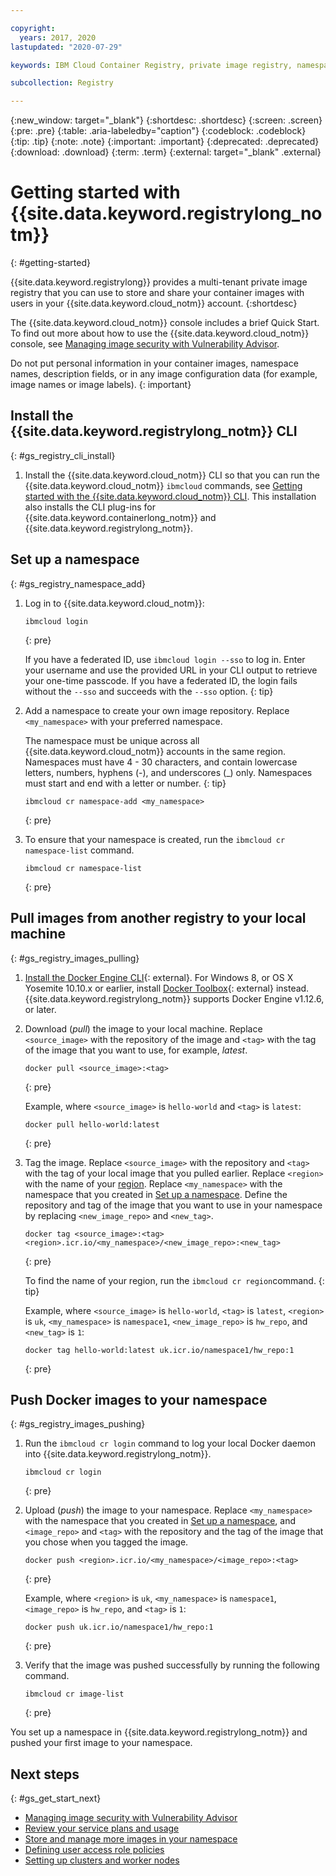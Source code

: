 ```yaml
---

copyright:
  years: 2017, 2020
lastupdated: "2020-07-29"

keywords: IBM Cloud Container Registry, private image registry, namespaces, image security, cli, namespaces, tutorial, Docker, images, registry

subcollection: Registry

---
```


{:new_window: target="_blank"}
{:shortdesc: .shortdesc}
{:screen: .screen}
{:pre: .pre}
{:table: .aria-labeledby="caption"}
{:codeblock: .codeblock}
{:tip: .tip}
{:note: .note}
{:important: .important}
{:deprecated: .deprecated}
{:download: .download}
{:term: .term}
{:external: target="_blank" .external}

# Getting started with {{site.data.keyword.registrylong_notm}}
{: #getting-started}

{{site.data.keyword.registrylong}} provides a multi-tenant private image registry that you can use to store and share your container images with users in your {{site.data.keyword.cloud_notm}} account.
{:shortdesc}

The {{site.data.keyword.cloud_notm}} console includes a brief Quick Start. To find out more about how to use the {{site.data.keyword.cloud_notm}} console, see [Managing image security with Vulnerability Advisor](/docs/Registry?topic=va-va_index).

Do not put personal information in your container images, namespace names, description fields, or in any image configuration data (for example, image names or image labels).
{: important}

## Install the {{site.data.keyword.registrylong_notm}} CLI
{: #gs_registry_cli_install}

1. Install the {{site.data.keyword.cloud_notm}} CLI so that you can run the {{site.data.keyword.cloud_notm}} `ibmcloud` commands, see [Getting started with the {{site.data.keyword.cloud_notm}} CLI](/docs/cli?topic=cli-getting-started). This installation also installs the CLI plug-ins for {{site.data.keyword.containerlong_notm}} and {{site.data.keyword.registrylong_notm}}.

## Set up a namespace
{: #gs_registry_namespace_add}

1. Log in to {{site.data.keyword.cloud_notm}}:

   ```
   ibmcloud login
   ```
   {: pre}

   If you have a federated ID, use `ibmcloud login --sso` to log in. Enter your username and use the provided URL in your CLI output to retrieve your one-time passcode. If you have a federated ID, the login fails without the `--sso` and succeeds with the `--sso` option.
   {: tip}

2. Add a namespace to create your own image repository. Replace `<my_namespace>` with your preferred namespace.

   The namespace must be unique across all {{site.data.keyword.cloud_notm}} accounts in the same region. Namespaces must have 4 - 30 characters, and contain lowercase letters, numbers, hyphens (-), and underscores (_) only. Namespaces must start and end with a letter or number.
   {: tip}

   ```
   ibmcloud cr namespace-add <my_namespace>
   ```
   {: pre}

3. To ensure that your namespace is created, run the `ibmcloud cr namespace-list` command.

   ```
   ibmcloud cr namespace-list
   ```
   {: pre}

## Pull images from another registry to your local machine
{: #gs_registry_images_pulling}

1. [Install the Docker Engine CLI](https://www.docker.com/products/container-runtime#/download){: external}. For Windows 8, or OS X Yosemite 10.10.x or earlier, install [Docker Toolbox](https://docs.docker.com/toolbox/){: external} instead. {{site.data.keyword.registrylong_notm}} supports Docker Engine v1.12.6, or later.

2. Download (_pull_) the image to your local machine. Replace `<source_image>` with the repository of the image and `<tag>` with the tag of the image that you want to use, for example, _latest_.

   ```
   docker pull <source_image>:<tag>
   ```
   {: pre}

   Example, where `<source_image>` is `hello-world` and `<tag>` is `latest`:

   ```
   docker pull hello-world:latest
   ```
   {: pre}

3. Tag the image. Replace `<source_image>` with the repository and `<tag>` with the tag of your local image that you pulled earlier. Replace `<region>` with the name of your [region](/docs/Registry?topic=Registry-registry_overview#registry_regions). Replace `<my_namespace>` with the namespace that you created in [Set up a namespace](#gs_registry_namespace_add). Define the repository and tag of the image that you want to use in your namespace by replacing `<new_image_repo>` and `<new_tag>`.

   ```
   docker tag <source_image>:<tag> <region>.icr.io/<my_namespace>/<new_image_repo>:<new_tag>
   ```
   {: pre}

   To find the name of your region, run the `ibmcloud cr region`command.
   {: tip}

   Example, where `<source_image>` is `hello-world`, `<tag>` is `latest`, `<region>` is `uk`, `<my_namespace>` is `namespace1`, `<new_image_repo>` is `hw_repo`, and `<new_tag>` is `1`:

   ```
   docker tag hello-world:latest uk.icr.io/namespace1/hw_repo:1
   ```
   {: pre}

## Push Docker images to your namespace
{: #gs_registry_images_pushing}

1. Run the `ibmcloud cr login` command to log your local Docker daemon into {{site.data.keyword.registrylong_notm}}.

   ```
   ibmcloud cr login
   ```
   {: pre}

2. Upload (_push_) the image to your namespace. Replace `<my_namespace>` with the namespace that you created in [Set up a namespace](#gs_registry_namespace_add), and `<image_repo>` and `<tag>` with the repository and the tag of the image that you chose when you tagged the image.

   ```
   docker push <region>.icr.io/<my_namespace>/<image_repo>:<tag>
   ```
   {: pre}
   
   Example, where `<region>` is `uk`, `<my_namespace>` is `namespace1`, `<image_repo>` is `hw_repo`, and `<tag>` is `1`:

   ```
   docker push uk.icr.io/namespace1/hw_repo:1
   ```
   {: pre}

3. Verify that the image was pushed successfully by running the following command.

   ```
   ibmcloud cr image-list
   ```
   {: pre}

You set up a namespace in {{site.data.keyword.registrylong_notm}} and pushed your first image to your namespace.

## Next steps
{: #gs_get_start_next}

- [Managing image security with Vulnerability Advisor](/docs/Registry?topic=va-va_index)
- [Review your service plans and usage](/docs/Registry?topic=Registry-registry_overview#registry_plans)
- [Store and manage more images in your namespace](/docs/Registry?topic=Registry-registry_images_)
- [Defining user access role policies](/docs/Registry?topic=Registry-user#user)
- [Setting up clusters and worker nodes](/docs/containers?topic=containers-clusters#clusters)
